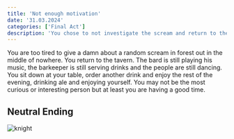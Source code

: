 ```yaml
---
title: 'Not enough motivation'
date: '31.03.2024'
categories: ['Final Act']
description: 'You chose to not investigate the scream and return to the tavern.'
---
```


You are too tired to give a damn about a random scream in forest out in the middle of nowhere. You
return to the tavern. The bard is still playing his music, the barkeeper is still serving drinks and 
the people are still dancing. You sit down at your table, order another drink and enjoy the rest of
the evening, drinking ale and enjoying yourself. You may not be the most curious or interesting
person but at least you are having a good time.

## Neutral Ending
<img src="/images/Final_Act/warrior_enjoying.jpg" alt="knight">
